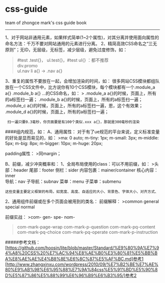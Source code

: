 # css-guide
team of zhongce mark's css guide book
<hr>

  1、对于网站非通用元素，如果样式简单(1~2个属性)，对其分离并使用面向属性的命名方法：千万不要对网站通用的元素进行分离。
  2、精简高效CSS命名之“三无原则”；无ID，无层级，无标签，减少层级，避免过度修饰，如：

>   #test .test{}， ul.test{}，#test ul{} ：都不推荐 			
>   div.promo 			
>   ul.nav li a{} -> .nav a{}

	
3、重复的属性不要放在一起，会增加渲染的时间，如：
		很多网站CSS模块都组队放在一个CSS文件中，比方说你有10个CSS模块，每个模块都有一个.module_a a{} .module_b a{} ...的CSS命名，如：
	>	.module_a a{}的时候，页面上，所有的a标签扫一遍；
		.module_b a{}的时候，页面上，所有的a标签扫一遍；
		.module_c a{}的时候，页面上，所有的a标签扫一遍，恩，这个有效果；
		.module_d a{}的时候，页面上，所有的a标签扫一遍；
     
     扫一遍只要0.3毫秒，你页面要是有100个类似.xxx a{}，那就是300毫秒的渲染	
		
####组内规范，如：	
A、通用属性：
     对于有了ue规范的平台来说，定义标准变量的好处是显而易见的，如：
			>ma: 0 auto;
			m-tiny: 1px;
			m-small: 3px;
			m-middle: 5px; 
			m-big: 8px;
			m-bigger: 10px;
			m-huge: 20px;
		
  padding属性：
			>同margin；
		
B、前缀，减少冲突概率和：
		1、全局布局使用的class：可以不用前缀，如：
			>头部：header
			尾部：footer
			侧栏：sider
			内容包裹：mainer/container
			核心内容：inner			
			导航：nav
			子导航：subnav
			菜单：menu
			子菜单：submenu
			
	这些变量主要定义框架的布局，如宽度、高度、自适应的大小、背景色、字体大小、对齐方式、
		
2、通用组件前缀或在多个页面会被用到的类名：
			前缀解释：
				>common
				general
				special
				normal
			
前缀实战：
				>com-
				gen-
				spe-
				nom-
				
>com-mark-page-wrap
	com-mark-p-question
		com-mark-pq-content
		com-mark-pq-choice
		com-mark-pq-operate
	com-mark-p-instruction

#####参考文档：
	[https://github.com/hoosin/lite/blob/master/Standard/%E9%80%9A%E7%94%A8%20CSS%20%E7%AC%94%E8%AE%B0%E3%80%81%E5%BB%BA%E8%AE%AE%E4%B8%8E%E6%8C%87%E5%AF%BC.md]参考1
	[http://www.zhangxinxu.com/wordpress/2010/09/%E7%B2%BE%E7%AE%80%E9%AB%98%E6%95%88%E7%9A%84css%E5%91%BD%E5%90%8D%E5%87%86%E5%88%99%E6%96%B9%E6%B3%95/]参考2
